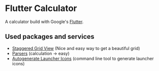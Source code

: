 # Flutter Calculator

A calculator build with Google's [Flutter](https://flutter.io/).

## Used packages and services

- [Staggered Grid View](https://github.com/letsar/flutter_staggered_grid_view) (Nice and easy way to get a beautiful grid)
- [Parsers](https://github.com/polux/parsers) (calculation -> easy)
- [Autogenerate Launcher Icons](https://pub.dartlang.org/packages/flutter_launcher_icons) (command line tool to generate launcher icons)
